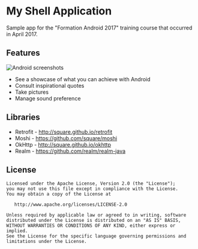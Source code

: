 # My Shell Application

Sample app for the "Formation Android 2017" training course that occurred in April 2017.

## Features

![Android screenshots][]

* See a showcase of what you can achieve with Android
* Consult inspirational quotes
* Take pictures
* Manage sound preference


## Libraries

 * Retrofit - http://square.github.io/retrofit
 * Moshi - https://github.com/square/moshi
 * OkHttp - http://square.github.io/okhttp
 * Realm - https://github.com/realm/realm-java


## License

```
Licensed under the Apache License, Version 2.0 (the "License");
you may not use this file except in compliance with the License.
You may obtain a copy of the License at

   http://www.apache.org/licenses/LICENSE-2.0

Unless required by applicable law or agreed to in writing, software
distributed under the License is distributed on an "AS IS" BASIS,
WITHOUT WARRANTIES OR CONDITIONS OF ANY KIND, either express or implied.
See the License for the specific language governing permissions and
limitations under the License.
```

[Android screenshots]: 
https://raw.githubusercontent.com/chillcoding-at-the-beach/my-shell-application/master/assets/screenshots.png
